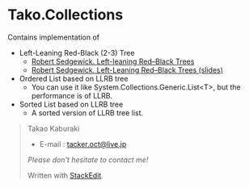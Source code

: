 Tako.Collections
================

Contains implementation of

- Left-Leaning Red-Black (2-3) Tree
    - [Robert Sedgewick. Left-leaning Red–Black Trees][1]
    - [Robert Sedgewick. Left-Leaning Red–Black Trees (slides)][2]
- Ordered List based on LLRB tree
    - You can use it like System.Collections.Generic.List&lt;T&gt;, but the performance is of LLRB.
- Sorted List based on LLRB tree
    - A sorted version of LLRB tree list.

> Takao Kaburaki  
>
> - E-mail : tacker.oct@live.jp  
>
> *Please don't hesitate to contact me!*  
>
> Written with [StackEdit](http://benweet.github.io/stackedit/).


  [1]: http://www.cs.princeton.edu/~rs/talks/LLRB/LLRB.pdf
  [2]: http://www.cs.princeton.edu/~rs/talks/LLRB/RedBlack.pdf
